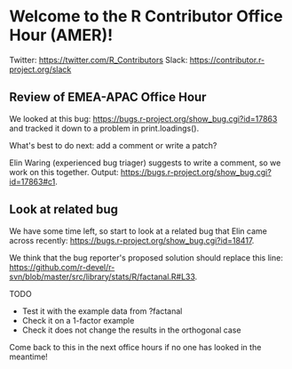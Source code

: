 # Welcome to the R Contributor Office Hour (AMER)!

Twitter: https://twitter.com/R_Contributors
Slack: https://contributor.r-project.org/slack

## Review of EMEA-APAC Office Hour

We looked at this bug: https://bugs.r-project.org/show_bug.cgi?id=17863 and tracked it down to a problem in print.loadings().

What's best to do next: add a comment or write a patch?

Elin Waring (experienced bug triager) suggests to write a comment, so we work on this together. Output: https://bugs.r-project.org/show_bug.cgi?id=17863#c1.

## Look at related bug

We have some time left, so start to look at a related bug that Elin came across recently: https://bugs.r-project.org/show_bug.cgi?id=18417. 

We think that the bug reporter's proposed solution should replace this line: https://github.com/r-devel/r-svn/blob/master/src/library/stats/R/factanal.R#L33.

TODO
 - Test it with the example data from ?factanal
 - Check it on a 1-factor example 
 - Check it does not change the results in the orthogonal case
 
Come back to this in the next office hours if no one has looked in the meantime!
